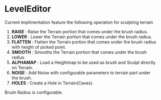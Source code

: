 # LevelEditor

Current implimentation feature the following operation for sculpting terrain

1.	**RAISE**     : Raise the Terrain portion that comes under the brush radius.
2.	**LOWER**     : Lower the Terrain portion that comes under the brush radius.
3.	**FLATTEN**   : Flatten the Terrain portion that comes under the brush radius with height of picked point.
4.	**SMOOTH**    : Smooths the Terrain portion that comes under the brush radius.
5.	**ALPHAMAP**  : Load a Heightmap to be used as brush and Sculpt directly on Terrain.
6.	**NOISE**     : Add Noise with configurable parameters to terrain part under the brush.
7.	**HOLES**     : Create a Hole in Terrain(Caves).

Brush Radius is configurable.
